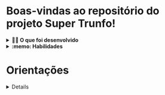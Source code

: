 # Boas-vindas ao repositório do projeto Super Trunfo!

<details>
  <summary><strong>👨‍💻 O que foi desenvolvido</strong></summary><br />

  Neste projeto foi desenvolvido um jogo no estilo Super Trunfo! Ao utilizar essa aplicação uma pessoa usuária deverá ser capaz de:

  * Criar um baralho com o tema livre;

  * Adicionar e remover uma carta do baralho;

  * Visualizar todas as cartas que foram adicionadas ao baralho;

  * Jogar com o baralho criado.

  ### Protótipo do projeto

  Você pode acessar um protótipo no link abaixo:

  https://www.figma.com/file/psAYBgwjQ1pQqBe3wJvljt/Tryunfo
</details>

<details>
  <summary><strong>:memo: Habilidades</strong></summary><br />

  * Leitura do estado de um componente e usá-lo para alterar o que é exibido no browser

  * Inicialização de um componente, dando a ele um estado pré-definido

  * Atualização do estado de um componente

  * Obtenção de eventos utilizando a sintaxe do React

  * Criação de formulários utilizando sintaxe JSX com as tags: `input`, `textarea`, `select`, `form`, `checkbox`

  * Transmição de informações de componentes filhos para componentes pais via callbacks
</details>

# Orientações

<details>
  1. Clone o repositório
  - Entre na pasta do repositório que você acabou de clonar:
    - `cd project_super_trunfo`

  2. Instale as dependências

  - `npm install`.
  
 
<details>
  <summary><strong>🗣 Me dê feedbacks sobre o projeto!</strong></summary><br />

</details>

---

ref: trybe

